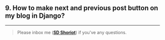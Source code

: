 ## 9. How to make next and previous post button on my blog in Django?

---

> Please inbox me (**[SD Shoriot](https://www.facebook.com/shoriot)**) if you've any questions.